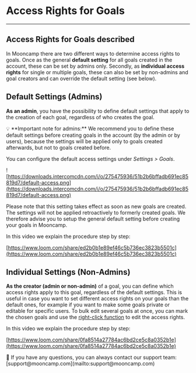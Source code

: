 # Access Rights for Goals

---

## Access Rights for Goals described

In Mooncamp there are two different ways to determine access rights to goals. Once as the general **default setting** for all goals created in the account, these can be set by admins only. Secondly, as **individual access rights** for single or multiple goals, these can also be set by non-admins and goal creators and can override the default setting (see below).

## Default Settings (Admins)

**As an admin**, you have the possibility to define default settings that apply to the creation of each goal, regardless of who creates the goal.

<aside>
💡 **Important note for admins:** We recommend you to define these default settings before creating goals in the account (by the admin or by users), because the settings will be applied only to goals created afterwards, but not to goals created before.

</aside>

You can configure the default access settings under *Settings > Goals*.

![https://downloads.intercomcdn.com/i/o/275475936/51b2b6bffadb691ec85819d7/default-access.png](https://downloads.intercomcdn.com/i/o/275475936/51b2b6bffadb691ec85819d7/default-access.png)

Please note that this setting takes effect as soon as new goals are created. The settings will not be applied retroactively to formerly created goals. We therefore advise you to setup the general default setting before creating your goals in Mooncamp.

In this video we explain the procedure step by step:

[https://www.loom.com/share/ed2b0b1e89ef46c5b736ec3823b5501c](https://www.loom.com/share/ed2b0b1e89ef46c5b736ec3823b5501c)

## Individual Settings (Non-Admins)

**As the creator (admin or non-admin)** of a goal, you can define which access rights apply to this goal, regardless of the default settings. This is useful in case you want to set different access rights on your goals than the default ones, for example if you want to make some goals private or editable for specific users. To bulk edit several goals at once, you can mark the chosen goals and use the [right-click function](https://help.mooncamp.com/en/right-click-function) to edit the access rights.

In this video we explain the procedure step by step:

[https://www.loom.com/share/0fa8514a27784ac6bd2ce5c8a0352b1e](https://www.loom.com/share/0fa8514a27784ac6bd2ce5c8a0352b1e)

<aside>
💬 If you have any questions, you can always contact our support team: [support@mooncamp.com](mailto:support@mooncamp.com)

</aside>